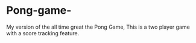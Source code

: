 # Pong-game-
My version of the all time great the Pong Game, This is a two player game with a score tracking feature.
